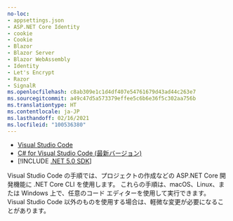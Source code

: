 ```yaml
---
no-loc:
- appsettings.json
- ASP.NET Core Identity
- cookie
- Cookie
- Blazor
- Blazor Server
- Blazor WebAssembly
- Identity
- Let's Encrypt
- Razor
- SignalR
ms.openlocfilehash: c8ab309e1c1d4df407e54761679d43ad44c263e7
ms.sourcegitcommit: a49c47d5a573379effee5c6b6e36f5c302aa756b
ms.translationtype: HT
ms.contentlocale: ja-JP
ms.lasthandoff: 02/16/2021
ms.locfileid: "100536380"
---
```

* [Visual Studio Code](https://code.visualstudio.com/download)
* [C# for Visual Studio Code (最新バージョン)](https://marketplace.visualstudio.com/items?itemName=ms-dotnettools.csharp)
* [!INCLUDE [.NET 5.0 SDK](~/includes/5.0-SDK.md)]

Visual Studio Code の手順では、プロジェクトの作成などの ASP.NET Core 開発機能に .NET Core CLI を使用します。 これらの手順は、macOS、Linux、または Windows 上で、任意のコード エディターを使用して実行できます。 Visual Studio Code 以外のものを使用する場合は、軽微な変更が必要になることがあります。
